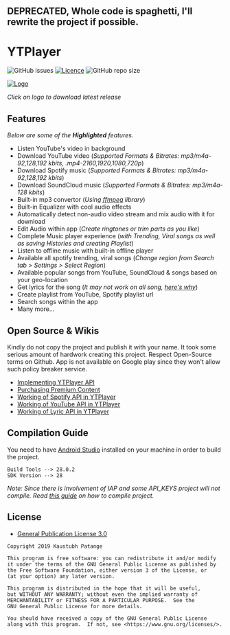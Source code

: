 ## DEPRECATED, Whole code is spaghetti, I'll rewrite the project if possible.

# YTPlayer

![GitHub issues](https://img.shields.io/github/issues/KaustubhPatange/YTPlayer.svg)
[![Licence](https://img.shields.io/badge/license-GPLv3-blue.svg?style=flat-square)](https://www.gnu.org/licenses/gpl-3.0.en.html)
![GitHub repo size](https://img.shields.io/github/repo-size/KaustubhPatange/YTPlayer.svg)

[![Logo](https://github.com/KaustubhPatange/YTPlayer/raw/master/app/src/main/res/mipmap-xxxhdpi/ic_launcher.png)](https://kaustubhpatange.github.io/YTPlayer/)

_Click on logo to download latest release_

## Features

_Below are some of the **Highlighted** features._

- Listen YouTube's video in background
- Download YouTube video (_Supported Formats & Bitrates: mp3/m4a-92,128,192 kbits, .mp4-2160,1920,1080,720p_)
- Download Spotify music (_Supported Formats & Bitrates: mp3/m4a-92,128,192 kbits_)
- Download SoundCloud music (_Supported Formats & Bitrates: mp3/m4a-128 kbits_)
- Built-in mp3 convertor (_Using [ffmpeg](https://ffmpeg.org/) library_)
- Built-in Equalizer with cool audio effects
- Automatically detect non-audio video stream and mix audio with it for download
- Edit Audio within app (_Create ringtones or trim parts as you like_)
- Complete Music player experience (_with Trending, Viral songs as well as saving Histories and creating Playlist_)
- Listen to offline music with built-in offline player
- Available all spotify trending, viral songs (_Change region from Search tab > Settings > Select Region_)
- Available popular songs from YouTube, SoundCloud & songs based on your geo-location
- Get lyrics for the song (_It may not work on all song, [here's why](https://github.com/KaustubhPatange/YTPlayer/wiki/Working-of-Lyric-API)_)
- Create playlist from YouTube, Spotify playlist url
- Search songs within the app
- Many more...

## Open Source & Wikis

Kindly do not copy the project and publish it with your name. It took some serious amount of hardwork creating this project. Respect Open-Source terms on Github. App is not available on Google play since they won't allow such policy breaker service.

- [Implementing YTPlayer API](https://github.com/KaustubhPatange/YTPlayer/wiki/Implementing-YTPlayer-API)
- [Purchasing Premium Content](https://github.com/KaustubhPatange/YTPlayer/wiki/Purchasing-Premium-Content)
- [Working of Spotify API in YTPlayer](https://github.com/KaustubhPatange/YTPlayer/wiki/Working-of-Spotify-API-in-YTPlayer)
- [Working of YouTube API in YTPlayer](https://github.com/KaustubhPatange/YTPlayer/wiki/Working-of-YouTube-API-in-YTPlayer)
- [Working of Lyric API in YTPlayer](https://github.com/KaustubhPatange/YTPlayer/wiki/Working-of-Lyric-API)

## Compilation Guide

You need to have [Android Studio](https://developer.android.com/studio/index.html) installed on your machine in order to build the project.

```
Build Tools --> 28.0.2
SDK Version --> 28
```

_Note: Since there is involvement of IAP and some API_KEYS project will not compile. Read [this guide](https://github.com/KaustubhPatange/YTPlayer/wiki/Compiling-YTPlayer-project) on how to compile project._

## License

- [General Publication License 3.0](https://www.gnu.org/licenses/gpl-3.0.en.html)

```
Copyright 2019 Kaustubh Patange

This program is free software: you can redistribute it and/or modify
it under the terms of the GNU General Public License as published by
the Free Software Foundation, either version 3 of the License, or
(at your option) any later version.

This program is distributed in the hope that it will be useful,
but WITHOUT ANY WARRANTY; without even the implied warranty of
MERCHANTABILITY or FITNESS FOR A PARTICULAR PURPOSE.  See the
GNU General Public License for more details.

You should have received a copy of the GNU General Public License
along with this program.  If not, see <https://www.gnu.org/licenses/>.
```
